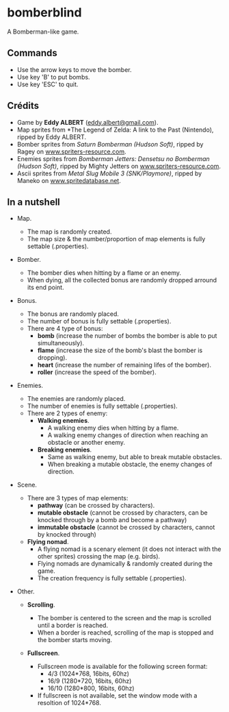 # bomberblind
A Bomberman-like game.

## Commands
- Use the arrow keys to move the bomber.
- Use key 'B' to put bombs.
- Use key 'ESC' to quit.

## Crédits
- Game by **Eddy ALBERT** (eddy.albert@gmail.com). 
- Map sprites from *The Legend of Zelda: A link to the Past (Nintendo), ripped by Eddy ALBERT.
- Bomber sprites from *Saturn Bomberman (Hudson Soft)*, ripped by Ragey on www.spriters-resource.com.
- Enemies sprites from *Bomberman Jetters: Densetsu no Bomberman (Hudson Soft)*, ripped by Mighty Jetters on www.spriters-resource.com.
- Ascii sprites from *Metal Slug Mobile 3 (SNK/Playmore)*, ripped by Maneko on www.spritedatabase.net.

## In a nutshell
* Map.
  * The map is randomly created.
  * The map size & the number/proportion of map elements is fully settable (.properties).
  
* Bomber.
  * The bomber dies when hitting by a flame or an enemy.
  * When dying, all the collected bonus are randomly dropped arround its end point.
    
* Bonus.
    * The bonus are randomly placed.
    * The number of bonus is fully settable (.properties).
    * There are 4 type of bonus:
        * **bomb** (increase the number of bombs the bomber is able to put simultaneously).
        * **flame** (increase the size of the bomb's blast the bomber is dropping).
        * **heart** (increase the number of remaining lifes of the bomber).
        * **roller** (increase the speed of the bomber).
        
* Enemies.
    * The enemies are randomly placed.
    * The number of enemies is fully settable (.properties).
    * There are 2 types of enemy:
        * **Walking enemies**.
            * A walking enemy dies when hitting by a flame.
            * A walking enemy changes of direction when reaching an obstacle or another enemy.
        * **Breaking enemies**.
            * Same as walking enemy, but able to break mutable obstacles.
            * When breaking a mutable obstacle, the enemy changes of direction.

* Scene.
    * There are 3 types of map elements:
        * **pathway** (can be crossed by characters).
        * **mutable obstacle** (cannot be crossed by characters, can be knocked through by a bomb and become a pathway)
        * **immutable obstacle** (cannot be crossed by characters, cannot by knocked through)
    * **Flying nomad**.
        * A flying nomad is a scenary element (it does not interact with the other sprites) crossing the map (e.g. birds).
        * Flying nomads are dynamically & randomly created during the game.
        * The creation frequency is fully settable (.properties).

* Other.
    * **Scrolling**.
        * The bomber is centered to the screen and the map is scrolled until a border is reached.
        * When a border is reached, scrolling of the map is stopped and the bomber starts moving.

    * **Fullscreen**.
      * Fullscreen mode is available for the following screen format:
          * 4/3 (1024*768, 16bits, 60hz)
          * 16/9 (1280*720, 16bits, 60hz)
          * 16/10 (1280*800, 16bits, 60hz)
      * If fullscreen is not available, set the window mode with a resoltion of 1024*768.
